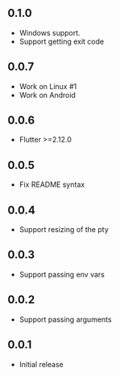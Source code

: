 ## 0.1.0

* Windows support.
* Support getting exit code

## 0.0.7

* Work on Linux #1
* Work on Android

## 0.0.6

* Flutter >=2.12.0

## 0.0.5

* Fix README syntax

## 0.0.4

* Support resizing of the pty

## 0.0.3

* Support passing env vars
## 0.0.2

* Support passing arguments
## 0.0.1

* Initial release
